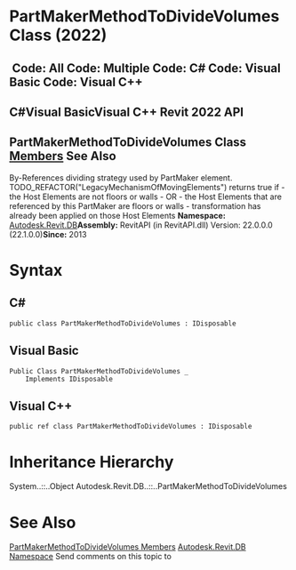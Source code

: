 # PartMakerMethodToDivideVolumes Class (2022)

﻿
 Code: All Code: Multiple Code: C# Code: Visual Basic Code: Visual C++   
---  
C#Visual BasicVisual C++
Revit 2022 API  
---  
PartMakerMethodToDivideVolumes Class  
[Members](c647e16f-09e7-7b15-2334-ed62c2d39a0d.md "PartMakerMethodToDivideVolumes Members") See Also  
---  
By-References dividing strategy used by PartMaker element. TODO_REFACTOR("LegacyMechanismOfMovingElements") returns true if \- the Host Elements are not floors or walls \- OR \- the Host Elements that are referenced by this PartMaker are floors or walls \- transformation has already been applied on those Host Elements 
**Namespace:** [Autodesk.Revit.DB](87546ba7-461b-c646-cbb1-2cb8f5bff8b2.md "Autodesk.Revit.DB Namespace")**Assembly:** RevitAPI (in RevitAPI.dll) Version: 22.0.0.0 (22.1.0.0)**Since:** 2013 
# Syntax
C#  
---  
```text
public class PartMakerMethodToDivideVolumes : IDisposable
```
  
Visual Basic  
---  
```text
Public Class PartMakerMethodToDivideVolumes _
	Implements IDisposable
```
  
Visual C++  
---  
```text
public ref class PartMakerMethodToDivideVolumes : IDisposable
```
  
# Inheritance Hierarchy
System..::..Object Autodesk.Revit.DB..::..PartMakerMethodToDivideVolumes
# See Also
[PartMakerMethodToDivideVolumes Members](c647e16f-09e7-7b15-2334-ed62c2d39a0d.md "PartMakerMethodToDivideVolumes Members")
[Autodesk.Revit.DB Namespace](87546ba7-461b-c646-cbb1-2cb8f5bff8b2.md "Autodesk.Revit.DB Namespace")
Send comments on this topic to 
